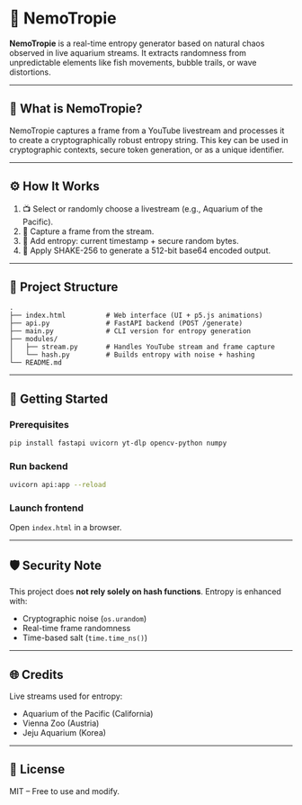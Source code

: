 # 🐠 NemoTropie

**NemoTropie** is a real-time entropy generator based on natural chaos observed in live aquarium streams. It extracts randomness from unpredictable elements like fish movements, bubble trails, or wave distortions.

---

## 🌊 What is NemoTropie?

NemoTropie captures a frame from a YouTube livestream and processes it to create a cryptographically robust entropy string. This key can be used in cryptographic contexts, secure token generation, or as a unique identifier.

---

## ⚙️ How It Works

1. 📺 Select or randomly choose a livestream (e.g., Aquarium of the Pacific).
2. 🎥 Capture a frame from the stream.
3. 🎲 Add entropy: current timestamp + secure random bytes.
4. 🔐 Apply SHAKE-256 to generate a 512-bit base64 encoded output.

---

## 📁 Project Structure

```
.
├── index.html          # Web interface (UI + p5.js animations)
├── api.py              # FastAPI backend (POST /generate)
├── main.py             # CLI version for entropy generation
├── modules/
│   ├── stream.py       # Handles YouTube stream and frame capture
│   └── hash.py         # Builds entropy with noise + hashing
└── README.md
```

---

## 🚀 Getting Started

### Prerequisites

```bash
pip install fastapi uvicorn yt-dlp opencv-python numpy
```

### Run backend

```bash
uvicorn api:app --reload
```

### Launch frontend

Open `index.html` in a browser.

---

## 🛡️ Security Note

This project does **not rely solely on hash functions**. Entropy is enhanced with:
- Cryptographic noise (`os.urandom`)
- Real-time frame randomness
- Time-based salt (`time.time_ns()`)

---

## 🌐 Credits

Live streams used for entropy:
- Aquarium of the Pacific (California)
- Vienna Zoo (Austria)
- Jeju Aquarium (Korea)

---

## 📄 License

MIT – Free to use and modify.
